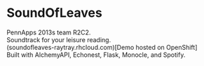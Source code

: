 SoundOfLeaves
=============

PennApps 2013s team R2C2.  
Soundtrack for your leisure reading.  
(soundofleaves-raytray.rhcloud.com)[Demo hosted on OpenShift]  
Built with AlchemyAPI, Echonest, Flask, Monocle, and Spotify.